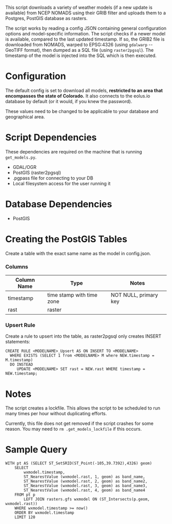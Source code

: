 This script downloads a variety of weather models (if a new update is available) from NCEP NOMADS using their GRIB filter and uploads them to a Postgres, PostGIS database as rasters.

The script works by reading a config JSON containing general configuration options and model-specific information.  The script checks if a newer model is available, compared to the last updated timestamp.  If so, the GRIB2 file is downloaded from NOMADS, warped to EPSG:4326 (using `gdalwarp` -- GeoTIFF format), then dumped as a SQL file (using `raster2pgsql`).  The timestamp of the model is injected into the SQL which is then executed.

# Configuration
The default config is set to download all models, **restricted to an area that encompasses the state of Colorado.**  It also connects to the eolus.io database by default (or it would, if you knew the password).

These values need to be changed to be applicable to your database and geographical area.

# Script Dependencies
These dependencies are required on the machine that is running `get_models.py`.

 * GDAL/OGR
 * PostGIS (raster2pgsql)
 * .pgpass file for connecting to your DB
 * Local filesystem access for the user running it

# Database Dependencies
 * PostGIS

# Creating the PostGIS Tables
Create a table with the exact same name as the model in config.json.

### Columns
| Column Name | Type | Notes |
|-------------|------|-------|
| timestamp | time stamp with time zone | NOT NULL, primary key |
| rast | raster |    |

### Upsert Rule
Create a rule to upsert into the table, as raster2pgsql only creates INSERT statements:

```
CREATE RULE <MODELNAME>_Upsert AS ON INSERT TO <MODELNAME>
  WHERE EXISTS (SELECT 1 from <MODELNAME> M where NEW.timestamp = M.timestamp)
  DO INSTEAD
     UPDATE <MODELNAME> SET rast = NEW.rast WHERE timestamp = NEW.timestamp;
```

# Notes
The script creates a lockfile.  This allows the script to be scheduled to run many times per hour without duplicating efforts.

Currently, this file does not get removed if the script crashes for some reason.  You may need to `rm .get_models_lockfile` if this occurs.

# Sample Query
```
WITH pt AS (SELECT ST_SetSRID(ST_Point(-105,39.7392),4326) geom)
	SELECT
		wxmodel.timestamp,
		ST_NearestValue (wxmodel.rast, 1, geom) as band_name,
		ST_NearestValue (wxmodel.rast, 2, geom) as band_name2,
		ST_NearestValue (wxmodel.rast, 3, geom) as band_name3,
		ST_NearestValue (wxmodel.rast, 4, geom) as band_name4
	FROM pt p
		LEFT JOIN rasters.gfs wxmodel ON (ST_Intersects(p.geom, wxmodel.rast))
	WHERE wxmodel.timestamp >= now()
	ORDER BY wxmodel.timestamp
	LIMIT 120
```